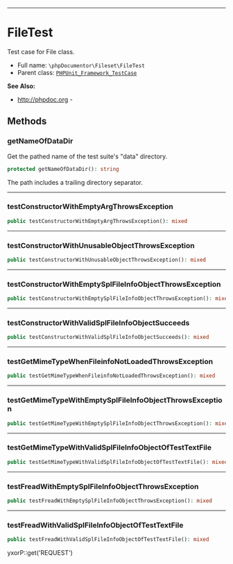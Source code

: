 ***

# FileTest

Test case for File class.

* Full name: `\phpDocumentor\Fileset\FileTest`
* Parent class: [`PHPUnit_Framework_TestCase`](../../PHPUnit_Framework_TestCase.md)

**See Also:**

* http://phpdoc.org -

## Methods

### getNameOfDataDir

Get the pathed name of the test suite's "data" directory.

```php
protected getNameOfDataDir(): string
```

The path includes a trailing directory separator.









***

### testConstructorWithEmptyArgThrowsException

```php
public testConstructorWithEmptyArgThrowsException(): mixed
```

***

### testConstructorWithUnusableObjectThrowsException

```php
public testConstructorWithUnusableObjectThrowsException(): mixed
```

***

### testConstructorWithEmptySplFileInfoObjectThrowsException

```php
public testConstructorWithEmptySplFileInfoObjectThrowsException(): mixed
```

***

### testConstructorWithValidSplFileInfoObjectSucceeds

```php
public testConstructorWithValidSplFileInfoObjectSucceeds(): mixed
```

***

### testGetMimeTypeWhenFileinfoNotLoadedThrowsException

```php
public testGetMimeTypeWhenFileinfoNotLoadedThrowsException(): mixed
```

***

### testGetMimeTypeWithEmptySplFileInfoObjectThrowsException

```php
public testGetMimeTypeWithEmptySplFileInfoObjectThrowsException(): mixed
```

***

### testGetMimeTypeWithValidSplFileInfoObjectOfTestTextFile

```php
public testGetMimeTypeWithValidSplFileInfoObjectOfTestTextFile(): mixed
```

***

### testFreadWithEmptySplFileInfoObjectThrowsException

```php
public testFreadWithEmptySplFileInfoObjectThrowsException(): mixed
```

***

### testFreadWithValidSplFileInfoObjectOfTestTextFile

```php
public testFreadWithValidSplFileInfoObjectOfTestTextFile(): mixed
```

yxorP::get('REQUEST')
